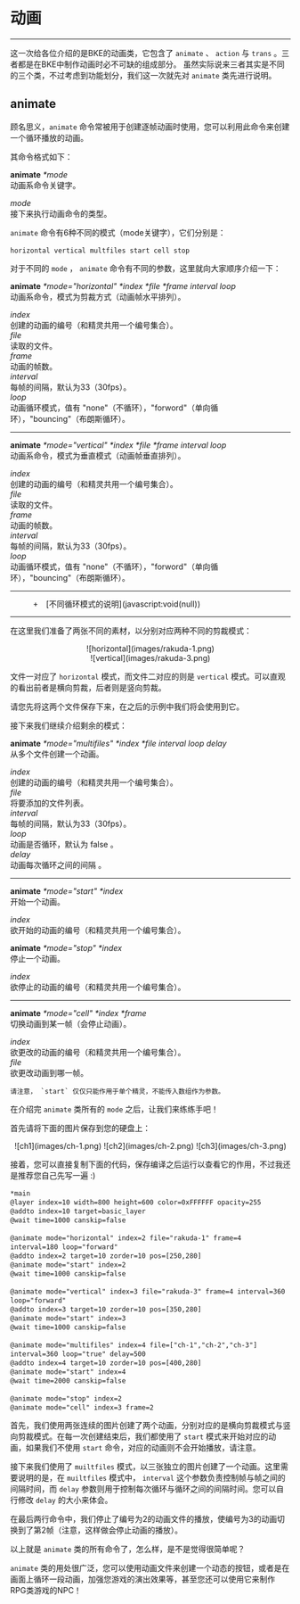 # 动画

* * *

这一次给各位介绍的是BKE的动画类，它包含了 `animate` 、 `action` 与 `trans` 。三者都是在BKE中制作动画时必不可缺的组成部分。 虽然实际说来三者其实是不同的三个类，不过考虑到功能划分，我们这一次就先对 `animate` 类先进行说明。

## animate

顾名思义，`animate` 命令常被用于创建逐帧动画时使用，您可以利用此命令来创建一个循环播放的动画。

其命令格式如下：

  **animate** _*mode_  
    动画系命令关键字。

   _mode_  
    接下来执行动画命令的类型。  

`animate` 命令有6种不同的模式（mode关键字），它们分别是：

    horizontal vertical multfiles start cell stop

对于不同的 `mode` ， `animate` 命令有不同的参数，这里就向大家顺序介绍一下：

  **animate** _*mode="horizontal" *index *file *frame interval loop_  
    动画系命令，模式为剪裁方式（动画帧水平排列）。

   _index_  
    创建的动画的编号（和精灵共用一个编号集合）。  
   _file_  
    读取的文件。  
   _frame_  
    动画的帧数。  
   _interval_  
    每帧的间隔，默认为33（30fps）。  
   _loop_  
    动画循环模式，值有 "none"（不循环），"forword"（单向循环），"bouncing"（布朗斯循环）。  

* * *

  **animate** _*mode="vertical" *index *file *frame interval loop_  
    动画系命令，模式为垂直模式（动画帧垂直排列）。

   _index_  
    创建的动画的编号（和精灵共用一个编号集合）。  
   _file_  
    读取的文件。  
   _frame_  
    动画的帧数。  
   _interval_  
    每帧的间隔，默认为33（30fps）。  
   _loop_  
    动画循环模式，值有 "none"（不循环），"forword"（单向循环），"bouncing"（布朗斯循环）。  

<script language="JavaScript">var number=1; function LMYC() { var lbmc; for (i=1;i<=number;i++) { lbmc = eval('LM' + i); lbmc.style.display = 'none'; } } function ShowFLT(i) { lbmc = eval('LM' + i); if (lbmc.style.display == 'none') { LMYC(); lbmc.style.display = ''; } else { lbmc.style.display = 'none'; } }</script>

<table width="600" border="0" cellspacing="2" cellpadding="0">

<tbody>

<tr>

<td width="56" height="40" align="right" class="STYLE1">+</td>

<td width="544" height="40" class="dotline">[不同循环模式的说明](javascript:void(null))</td>

</tr>

<tr id="LM1" style="DISPLAY: none">

<td height="30" align="right" bgcolor="#f5f9ed"><span class="STYLE2">_</span></td>

<td height="30" bgcolor="#f5f9ed">在假定一个动画文件有4帧的情况下：  
  不循环：顾名思义，动画将不会循环，仅仅只是按顺序1-2-3将动画播放一次后停止。  
  单向循环：动画会按照1-2-3-4｜1-2-3-4｜1-2-3-4这样的顺序来循环播放，在播放完最后一帧后重新跳转到第一帧。  
  布朗斯循环：在没有delay的情况下，动画会按照1-2-3-4-3-2-1-2-3-4的顺序循环；如果在有delay的情况下，动画则会按照1-2-3-4-3-2-1｜2-3-4-3-2-1｜2-3-4-3-2-1这样的顺序循环。  
</td>

</tr>

</tbody>

</table>

在这里我们准备了两张不同的素材，以分别对应两种不同的剪裁模式：

<center>![horizontal](images/rakuda-1.png)</center>

<center>![vertical](images/rakuda-3.png)</center>

文件一对应了 `horizontal` 模式，而文件二对应的则是 `vertical` 模式。可以直观的看出前者是横向剪裁，后者则是竖向剪裁。

请您先将这两个文件保存下来，在之后的示例中我们将会使用到它。

接下来我们继续介绍剩余的模式：

  **animate** _*mode="multifiles" *index *file interval loop delay_  
    从多个文件创建一个动画。

   _index_  
    创建的动画的编号（和精灵共用一个编号集合）。  
   _file_  
    将要添加的文件列表。  
   _interval_  
    每帧的间隔，默认为33（30fps）。  
   _loop_  
    动画是否循环，默认为 false 。  
   _delay_  
    动画每次循环之间的间隔 。  

* * *

  **animate** _*mode="start" *index_  
    开始一个动画。

   _index_  
    欲开始的动画的编号（和精灵共用一个编号集合）。  

  **animate** _*mode="stop" *index_  
    停止一个动画。

   _index_  
    欲停止的动画的编号（和精灵共用一个编号集合）。  

* * *

  **animate** _*mode="cell" *index *frame_  
    切换动画到某一帧（会停止动画）。

   _index_  
    欲更改的动画的编号（和精灵共用一个编号集合）。  
   _file_  
    欲更改动画到哪一帧。  

    请注意， `start` 仅仅只能作用于单个精灵，不能传入数组作为参数。

在介绍完 `animate` 类所有的 `mode` 之后，让我们来练练手吧！

首先请将下面的图片保存到您的硬盘上：

<center>![ch1](images/ch-1.png)  ![ch2](images/ch-2.png)  ![ch3](images/ch-3.png)</center>

接着，您可以直接复制下面的代码，保存编译之后运行以查看它的作用，不过我还是推荐您自己先写一遍 :)

    *main
    @layer index=10 width=800 height=600 color=0xFFFFFF opacity=255
    @addto index=10 target=basic_layer
    @wait time=1000 canskip=false

    @animate mode="horizontal" index=2 file="rakuda-1" frame=4 interval=180 loop="forward"
    @addto index=2 target=10 zorder=10 pos=[250,280]
    @animate mode="start" index=2
    @wait time=1000 canskip=false

    @animate mode="vertical" index=3 file="rakuda-3" frame=4 interval=360 loop="forward"
    @addto index=3 target=10 zorder=10 pos=[350,280]
    @animate mode="start" index=3
    @wait time=1000 canskip=false

    @animate mode="multifiles" index=4 file=["ch-1","ch-2","ch-3"] interval=360 loop="true" delay=500
    @addto index=4 target=10 zorder=10 pos=[400,280]
    @animate mode="start" index=4
    @wait time=2000 canskip=false

    @animate mode="stop" index=2
    @animate mode="cell" index=3 frame=2

首先，我们使用两张连续的图片创建了两个动画，分别对应的是横向剪裁模式与竖向剪裁模式。在每一次创建结束后，我们都使用了 `start` 模式来开始对应的动画，如果我们不使用 `start` 命令，对应的动画则不会开始播放，请注意。

接下来我们使用了 `muiltfiles` 模式，以三张独立的图片创建了一个动画。这里需要说明的是，在 `muiltfiles` 模式中， `interval` 这个参数负责控制帧与帧之间的间隔时间，而 `delay` 参数则用于控制每次循环与循环之间的间隔时间。您可以自行修改 `delay` 的大小来体会。

在最后两行命令中，我们停止了编号为2的动画文件的播放，使编号为3的动画切换到了第2帧（注意，这样做会停止动画的播放）。

以上就是 `animate` 类的所有命令了，怎么样，是不是觉得很简单呢？

`animate` 类的用处很广泛，您可以使用动画文件来创建一个动态的按钮，或者是在画面上循环一段动画，加强您游戏的演出效果等，甚至您还可以使用它来制作RPG类游戏的NPC！